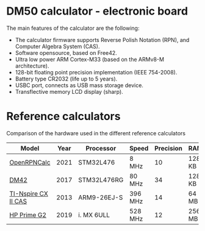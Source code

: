 # DM50 calculator - electronic board
The main features of the calculator are the following:

 - The calculator firmware supports Reverse Polish Notation (RPN), and Computer Algebra System (CAS).
 - Software opensource, based on Free42.
 - Ultra low power ARM Cortex-M33  (based on the ARMv8-M architecture).
 - 128-bit floating point precision implementation (IEEE 754-2008).
 - Battery type CR2032 (life up to 5 years).
 - USBC port, connects as USB mass storage device.
 - Transflective memory LCD display (sharp).

# Reference calculators
Comparison of the hardware used in the different reference calculators

| Model | Year | Processor | Speed | Precision | RAM | Flash | Display | Battery | Standby
| - | - | - | - | - | - | - | - | - | - |
| [OpenRPNCalc](https://github.com/apoluekt/OpenRPNCalc) | 2021 | STM32L476 | 8 MHz | 10 | 128 KB | 1 MB | 400x240 | CR2032 | ? years
| [DM42](https://www.swissmicros.com/product/dm42) | 2017 | STM32L476RG | 80 MHz | 34 | 128 KB | 1 MB | 400×240 | CR2032 | 3 years |
| [TI-Nspire CX II CAS](https://en.wikipedia.org/wiki/TI-Nspire_series#TI-Nspire_CX_II_and_TI-Nspire_CX_II_CAS) | 2013 | ARM9-26EJ-S | 396 MHz | 14 | 64 MB | 128 MB | 320x240 | 3.7L1230SP | ? |
| [HP Prime G2](https://en.wikipedia.org/wiki/HP_Prime) | 2019 | i. MX 6ULL | 528 MHz | 12 | 256 MB | 512 MB | 320×240 | EB-L1G6LLU | 46 days